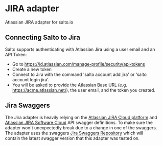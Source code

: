 # JIRA adapter

Atlassian JIRA adapter for salto.io

## Connecting Salto to Jira 

Salto supports authenticating with Atlassian Jira using a user email and an API Token:
- Go to https://id.atlassian.com/manage-profile/security/api-tokens 
- Create a new token
- Connect to Jira with the command 'salto account add jira' or 'salto account login jira'.
- You will be asked to provide the Atlassian Base URL (e.g. https://acme.atlassian.net/), the user email, and the token you created.

## Jira Swaggers

The Jira adapter is heavily relying on the [Atlassian JIRA Cloud platform](https://developer.atlassian.com/cloud/jira/platform/rest/v3/) and [Atlassian JIRA Software Cloud](https://developer.atlassian.com/cloud/jira/software/rest) API swagger definitions.
To make sure the adapter won't unexpectedly break due to a change in one of the swaggers. The adapter uses the swaggers [Jira Swaggers Repository](https://github.com/salto-io/jira-swaggers) which will contain the latest swagger version that this adapter was tested on.